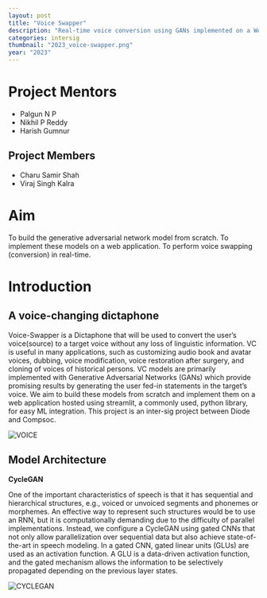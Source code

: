 ```yaml
---
layout: post
title: "Voice Swapper"
description: "Real-time voice conversion using GANs implemented on a WebApp"
categories: intersig
thumbnail: "2023_voice-swapper.png"
year: "2023"
---
```


# Project Mentors

- Palgun N P
- Nikhil P Reddy
- Harish Gumnur

## Project Members

- Charu Samir Shah
- Viraj Singh Kalra

# Aim

To build the generative adversarial network model from scratch. To implement these models on a web application. To perform voice swapping (conversion) in real-time.

# Introduction

## A voice-changing dictaphone

Voice-Swapper is a Dictaphone that will be used to convert the user’s voice(source) to a target voice without any loss of linguistic information. VC is useful in many applications, such as customizing audio book and avatar voices, dubbing, voice modification, voice restoration after surgery, and cloning of voices of historical persons. VC models are primarily implemented with Generative Adversarial Networks (GANs) which provide promising results by generating the user fed-in statements in the target’s voice. We aim to build these models from scratch and implement them on a web application hosted using streamlit, a commonly used, python library, for easy ML integration. This project is an inter-sig project between Diode and Compsoc.

![VOICE](/virtual-expo/assets/img/diode/voice.png)

## Model Architecture

**CycleGAN**

One of the important characteristics of speech is that it has sequential and hierarchical structures, e.g., voiced or unvoiced segments and phonemes or morphemes. An effective way to represent such structures would be to use an RNN, but it is computationally demanding due to the difficulty of parallel implementations. Instead, we configure a CycleGAN using gated CNNs that not only allow parallelization over sequential data but also achieve state-of-the-art in speech modeling. In a gated CNN, gated linear units (GLUs) are used as an activation function. A GLU is a data-driven activation function, and the gated mechanism allows the information to be selectively propagated depending on the previous layer states.

![CYCLEGAN](/virtual-expo/assets/img/diode/cyclegan.jpg)